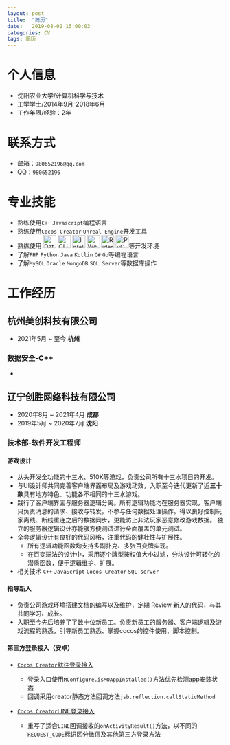 ```yaml
---
layout: post
title:  "简历"
date:   2019-08-02 15:00:03
categories: CV
tags: 简历
---
```




<h1> 个人信息</h1>
<ul>
<li>沈阳农业大学/计算机科学与技术</li>
<li>工学学士/2014年9月-2018年6月</li>
<li>工作年限/经验：2年</li>
</ul>

<h1>联系方式</h1>

- 邮箱：`980652196@qq.com`
- QQ：`980652196`


<h1> 专业技能</h1>

- 熟练使用`C++` `Javascript`编程语言
- 熟练使用`Cocos Creator` `Unreal Engine`开发工具
- 熟练使用
  <a href="https://www.jetbrains.com/datagrip/?from=augus" target="_blank"><img height="30" src="https://resources.jetbrains.com/storage/products/company/brand/logos/DataGrip_icon.svg" alt="DataGrip logo."></a>
  <a href="https://www.jetbrains.com/clion/?from=augus" target="_blank"><img height="30" src="https://resources.jetbrains.com/storage/products/company/brand/logos/CLion_icon.svg" alt="CLion logo."></a>
  <a href="https://www.jetbrains.com/idea/?from=augus" target="_blank"><img height="30" src="https://resources.jetbrains.com/storage/products/company/brand/logos/IntelliJ_IDEA_icon.svg" alt="IntelliJ logo."></a>
  <a href="https://www.jetbrains.com/webstorm/?from=augus" target="_blank"><img height="30" src="https://resources.jetbrains.com/storage/products/company/brand/logos/WebStorm_icon.svg" alt="WebStorm logo."></a>
  <a href="https://www.jetbrains.com/rider/?from=augus" target="_blank"><img height="30" src="https://resources.jetbrains.com/storage/products/company/brand/logos/Rider_icon.svg" alt="Rider logo."></a>
  <a href="https://www.jetbrains.com/pycharm/?from=augus" target="_blank"><img height="30" src="https://resources.jetbrains.com/storage/products/company/brand/logos/PyCharm_icon.svg" alt="PyCharm logo."></a>等开发环境
- 了解`PHP` `Python` `Java` `Kotlin` `C#` `Go`等编程语言
- 了解`MySQL` `Oracle` `MongoDB` `SQL Server`等数据库操作



<h1>工作经历</h1>

<h2>杭州美创科技有限公司</h2>

- 2021年5月 ~ 至今 **杭州**

<h3> 数据安全-C++</h3>

-

<h2> 辽宁创胜网络科技有限公司</h2>

- 2020年8月 ~ 2021年4月 **成都**
- 2019年5月 ~ 2020年7月 **沈阳**

<h3> 技术部-软件开发工程师</h3>

<h4> 游戏设计</h4>

- 从头开发全功能的十三水、510K等游戏，负责公司所有十三水项目的开发。
- 与UI设计师共同完善客户端界面布局及游戏动效，入职至今迭代更新了近**三十款**具有地方特色、功能各不相同的十三水游戏。
- 践行了客户端界面与服务器逻辑分离。所有逻辑功能均在服务器实现，客户端只负责消息的请求、接收与转发，不参与任何数据处理操作。得以良好控制玩家离线、断线重连之后的数据同步，更能防止非法玩家恶意修改游戏数据。
  独立的服务器逻辑设计亦能够方便测试进行全面覆盖的单元测试。
- 全套逻辑设计有良好的代码风格，注重代码的健壮性与扩展性。
    * 所有逻辑功能函数均支持多副扑克、多张百变牌实现。
    * 在百变玩法的设计中，采用逐个牌型按权值大小过滤，分块设计可转化的潜质函数，便于逻辑维护、扩展。
- 相关技术 `C++` `JavaScript` `Cocos Creator` `SQL server`

<h4> 指导新人</h4>

- 负责公司游戏环境搭建文档的编写以及维护，定期 Review 新人的代码，与其共同学习、成长。
- 入职至今先后培养了了数十位新员工。负责新员工的服务器、客户端逻辑及游戏流程的熟悉，引导新员工熟悉、掌握cocos的控件使用、脚本控制。

<h4> 第三方登录接入（安卓）</h4>

- [`Cocos Creator`默往登录接入](https://www.jianshu.com/p/558209ce40bb)
    + 登录入口使用`MConfigure.isMOAppInstalled()`方法优先检测app安装状态
    + 回调采用creator静态方法回调方法```jsb.reflection.callStaticMethod```

- [`Cocos Creator`LINE登录接入](https://www.jianshu.com/p/eb7ceb42e263)
    + 重写了适合`LINE`回调接收的`onActivityResult()`方法，以不同的`REQUEST_CODE`标识区分微信及其他第三方登录方法




